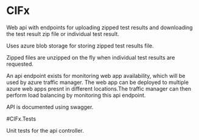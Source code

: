 # CIFx

Web api with endpoints for uploading zipped test results and downloading the test result zip file or individual test result.

Uses azure blob storage for storing zipped test results file.

Zipped files are unzipped on the fly when individual test results are requested.

An api endpoint exists for monitoring web app availability, which will be used by azure traffic manager. The web app can be deployed to 
multiple azure web apps presnt in different locations.The traffic manager can then perform load balancing by monitoring this api endpoint.

API is documented using swagger.

#CIFx.Tests

Unit tests for the api controller.
